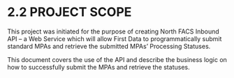# **2.2 PROJECT SCOPE**
This project was initiated for the purpose of creating North FACS Inbound API – a Web Service which will allow First Data to programmatically submit standard MPAs and retrieve the submitted MPAs’ Processing Statuses.

This document covers the use of the API and describe the business logic on how to successfully submit the MPAs and retrieve the statuses.
